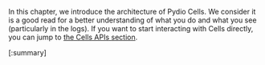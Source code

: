 
In this chapter, we introduce the architecture of Pydio Cells. We consider it is a good read for a better understanding of what you do and what you see (particularly in the logs). If you want to start interacting with Cells directly, you can jump to [the Cells APIs section](https://pydio.com/en/docs/developer-guide/cells-api).

[:summary]